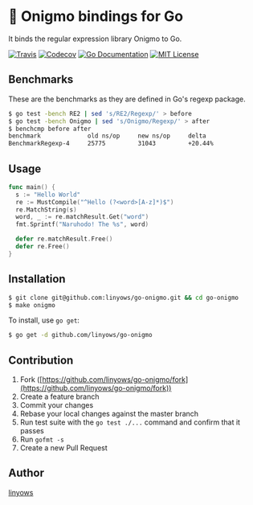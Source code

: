  :japanese_ogre: Onigmo bindings for Go
=======================================

It binds the regular expression library Onigmo to Go.

[![Travis](https://img.shields.io/travis/linyows/go-onigmo.svg?style=for-the-badge)][travis]
[![Codecov](https://img.shields.io/codecov/c/github/linyows/go-onigmo.svg?style=for-the-badge)][codecov]
[![Go Documentation](http://img.shields.io/badge/go-documentation-blue.svg?style=for-the-badge)][godocs]
[![MIT License](http://img.shields.io/badge/license-MIT-blue.svg?style=for-the-badge)][license]

[travis]: https://travis-ci.org/linyows/go-onigmo
[codecov]: https://codecov.io/gh/linyows/go-onigmo
[godocs]: http://godoc.org/github.com/linyows/go-onigmo
[license]: https://github.com/linyows/go-onigmo/blob/master/LICENSE

Benchmarks
----------

These are the benchmarks as they are defined in Go's regexp package.

```sh
$ go test -bench RE2 | sed 's/RE2/Regexp/' > before
$ go test -bench Onigmo | sed 's/Onigmo/Regexp/' > after
$ benchcmp before after
benchmark             old ns/op     new ns/op     delta
BenchmarkRegexp-4     25775         31043         +20.44%
```

Usage
-----

```go
func main() {
  s := "Hello World"
  re := MustCompile("^Hello (?<word>[A-z]*)$")
  re.MatchString(s)
  word, _ := re.matchResult.Get("word")
  fmt.Sprintf("Naruhodo! The %s", word)

  defer re.matchResult.Free()
  defer re.Free()
}
```

Installation
------------

```sh
$ git clone git@github.com:linyows/go-onigmo.git && cd go-onigmo
$ make onigmo
```

To install, use `go get`:

```sh
$ go get -d github.com/linyows/go-onigmo
```

Contribution
------------

1. Fork ([https://github.com/linyows/go-onigmo/fork](https://github.com/linyows/go-onigmo/fork))
1. Create a feature branch
1. Commit your changes
1. Rebase your local changes against the master branch
1. Run test suite with the `go test ./...` command and confirm that it passes
1. Run `gofmt -s`
1. Create a new Pull Request

Author
------

[linyows](https://github.com/linyows)
